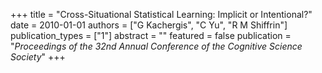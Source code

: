 +++
title = "Cross-Situational Statistical Learning: Implicit or Intentional?"
date = 2010-01-01
authors = ["G Kachergis", "C Yu", "R M Shiffrin"]
publication_types = ["1"]
abstract = ""
featured = false
publication = "*Proceedings of the 32nd Annual Conference of the Cognitive Science Society*"
+++


